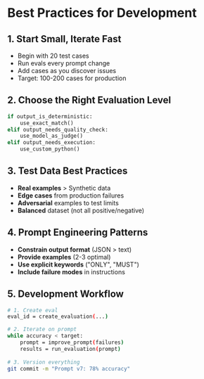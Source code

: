 # Best Practices for Development

## 1. Start Small, Iterate Fast
- Begin with 20 test cases
- Run evals every prompt change
- Add cases as you discover issues
- Target: 100-200 cases for production

## 2. Choose the Right Evaluation Level
```python
if output_is_deterministic:
    use_exact_match()
elif output_needs_quality_check:
    use_model_as_judge()
elif output_needs_execution:
    use_custom_python()
```

## 3. Test Data Best Practices
- **Real examples** > Synthetic data
- **Edge cases** from production failures
- **Adversarial** examples to test limits
- **Balanced** dataset (not all positive/negative)

## 4. Prompt Engineering Patterns
- **Constrain output format** (JSON > text)
- **Provide examples** (2-3 optimal)
- **Use explicit keywords** ("ONLY", "MUST")
- **Include failure modes** in instructions

## 5. Development Workflow
```bash
# 1. Create eval
eval_id = create_evaluation(...)

# 2. Iterate on prompt
while accuracy < target:
    prompt = improve_prompt(failures)
    results = run_evaluation(prompt)
    
# 3. Version everything
git commit -m "Prompt v7: 78% accuracy"
```